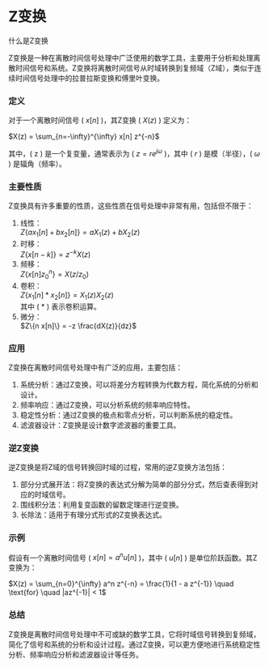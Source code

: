 # Z变换

什么是Z变换

Z变换是一种在离散时间信号处理中广泛使用的数学工具，主要用于分析和处理离散时间信号和系统。Z变换将离散时间信号从时域转换到复频域（Z域），类似于连续时间信号处理中的拉普拉斯变换和傅里叶变换。

### 定义

对于一个离散时间信号 \( $x[n]$ )，其Z变换 \( $X(z)$ \) 定义为：

$X(z) = \sum_{n=-\infty}^{\infty} x[n] z^{-n}$  

其中，\( z \) 是一个复变量，通常表示为 \( $z = r e^{j\omega}$ \)，其中 \( $r$ \) 是模（半径），\( $\omega$ \) 是辐角（频率）。

### 主要性质

Z变换具有许多重要的性质，这些性质在信号处理中非常有用，包括但不限于：

1. 线性：  
     $Z\{a x_1[n] + b x_2[n]\} = a X_1(z) + b X_2(z)$
2. 时移：  
    $Z\{x[n - k]\} = z^{-k} X(z)$
3. 频移：  
    $Z\{x[n] z_0^n\} = X(z/z_0)$
4. 卷积：  
    $Z\{x_1[n] * x_2[n]\} = X_1(z) X_2(z)$  
    其中 \( * \) 表示卷积运算。
5. 微分：  
    $Z\{n x[n]\} = -z \frac{dX(z)}{dz}$

### 应用

Z变换在离散时间信号处理中有广泛的应用，主要包括：

1. 系统分析：通过Z变换，可以将差分方程转换为代数方程，简化系统的分析和设计。
2. 频率响应：通过Z变换，可以分析系统的频率响应特性。
3. 稳定性分析：通过Z变换的极点和零点分析，可以判断系统的稳定性。
4. 滤波器设计：Z变换是设计数字滤波器的重要工具。

### 逆Z变换

逆Z变换是将Z域的信号转换回时域的过程，常用的逆Z变换方法包括：

1. 部分分式展开法：将Z变换的表达式分解为简单的部分分式，然后查表得到对应的时域信号。
2. 围线积分法：利用复变函数的留数定理进行逆变换。
3. 长除法：适用于有理分式形式的Z变换表达式。

### 示例

假设有一个离散时间信号 \( $x[n] = a^n u[n]$ \)，其中 \( $u[n]$ \) 是单位阶跃函数。其Z变换为：

$X(z) = \sum_{n=0}^{\infty} a^n z^{-n} = \frac{1}{1 - a z^{-1}} \quad \text{for} \quad |az^{-1}| < 1$  

### 总结

Z变换是离散时间信号处理中不可或缺的数学工具，它将时域信号转换到复频域，简化了信号和系统的分析和设计过程。通过Z变换，可以更方便地进行系统稳定性分析、频率响应分析和滤波器设计等任务。
